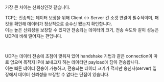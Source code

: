 가장 큰 차이는 신뢰성인것 같습니다.<br>

TCP는 전송되는 데이터 보장을 위해 Client <-> Server 간 소켓 연결이 필수적이며, 패킷을 확인해 데이터가 정상적으로 송수신 됐는지 확인합니다.<br>
이는 높은 신뢰성을 보장할 수 있지만 전송되는 데이터의 크기, 전송 속도와 같이 성능은 UDP에 비해 떨어지는 편입니다. <br>

<br>

UDP는 데이터 전송에 초점이 맞춰져 있어 handshake 기법과 같은 connection이 따로 없으며 목적지 IP에 보내고자 하는 데이터만 payload에 담아 전송합니다.<br>
이는 빠른 데이터 전송이 가능하고, 전송되는 데이터 크기가 적지만 송신자(server) 입장에서 데이터 신뢰성을 보장할 수 없다는 단점이 있습니다. 
